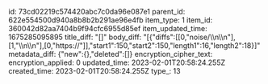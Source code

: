 id: 73cd02219c574420abc7c0da96e087e1
parent_id: 622e554500d940a8b8b2b291ae96e4fb
item_type: 1
item_id: 360042d82aa7404b9f94cfc6955d85ef
item_updated_time: 1675285095895
title_diff: "[]"
body_diff: "[{\"diffs\":[[0,\"noise/\\\n\\\n\"],[1,\"\\\n\\\n\"],[0,\"https://\"]],\"start1\":150,\"start2\":150,\"length1\":16,\"length2\":18}]"
metadata_diff: {"new":{},"deleted":[]}
encryption_cipher_text: 
encryption_applied: 0
updated_time: 2023-02-01T20:58:24.255Z
created_time: 2023-02-01T20:58:24.255Z
type_: 13